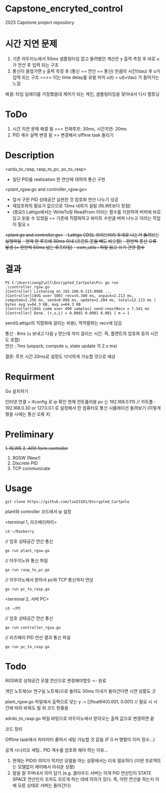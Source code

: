 Capstone_encryted_control
=============
2025 Capstone project repository

# 시간 지연 문제
1. 기존 아두이노에서 50ms 샘플링타임 잡고 돌려봤던 계산은 y 출력 측정 후 바로 u가 연산 후 입력 되는 구조
2. 통신이 들엄가면 y 출력 측정 후 (통신 == 연산 == 통신) 만큼의 시간(\tau) 후 u가 입력 되는 구조
   ==>> 이는 time delay를 유발 마치 u(t) = u(t+\tau) 가 들어가는 느낌

해결: 타임 딜레이를 가정했을대 제어가 되는 게인, 샘플링타임을 찾아내서 다시 짬튜닝

# ToDo
1. 시간 지연 문제 해결 됨 =>> 전체루프: 30ms, 시간지연: 20ms
2. PID 계수 살짝 변경 됨 >> 변경해서 offline task 돌리기


Description
====
<ardu_to_rasp, rasp_to_pc, pc_to_rasp>
- 일단 PID를 realization 한 연산에 대하여 통신 구현

<plant_rgsw.go and controller_rgsw.go>
- 앞서 구한 PID 상태공간 실현한 것 암호화 연산 나누기 성공
- 재암호화의 필요가 없으므로 13ms 내외가 걸림 (RLWE보다 장점)
- (중요!) Lattigo에서는 WriteTo랑 ReadFrom 이라는 함수를 지원하여 버퍼에 바로 담고 읽을 수 있었음
  => 기존에 직렬화하고 바이트 수만큼 버퍼 나누고 이러는 작업이 필요 x

~~<plant.go and controller.go>~~
~~- Lattigo CDSL 라이브러리 두개로 나눈거 돌려보는 실행파일~~
~~- 현재 한 루프에 30ms 이내 (프린트 문을 빼도 비슷함)~~
~~- 한번씩 통신 오류 발생 (+ 한번씩 50ms 넘는 루프타임)~~
~~- com_utils : 파일 읽고 쓰기 관련 함수~~

# 결과
```
PS C:\Users\sang2\all\Encrypted_Cartpole\Pc> go run .\controller_rgsw.go
[Controller] Listening on 192.168.0.115:8080 ...  
[Controller][AVG over 500] recv=5.340 ms, unpack=2.213 ms, computeU=2.256 ms, send=0.098 ms, update=2.204 ms, total=12.113 ms | bytes avg y=64.3 KB, avg u=64.3 KB  
[Controller][AVG comm over 499 samples] send->nextRecv = 7.541 ms  
[Controller] Done. (r,s,L) = 0.0001 0.0001 0.001 | m = 1
```
send(Lattigo의 직렬화에 걸리는 비용), 역직렬화는 recv에 담김  

통신 : 8ms (u 보내고 다음 y 받는데 까지 걸리는 시간. 즉, 플랜트의 암호화 등의 시간도 포함)  
연산 : 7ms (unpack, compute u, state update 각 2.x ms)  

결론: 루프 시간 20ms로 설정도 넉넉하게 가능할 것으로 예상

Requirment
=============
Go 설치하기

인터넷 연결 > ifconfig 로 ip 확인 
현재 컨트롤러용 pc 는 192.168.0.115 // 카트폴 : 192.168.0.30
or
127.0.0.1 로 설정해서 한 컴퓨터로 통신 시뮬레이션 돌려보기
(이렇게 했을 시에는 통신 오류 X)

Preliminary
===
~~1. RLWE
2. ARX form controller~~
1. RGSW (New!)
2. Discrete PID
3. TCP communicate


Usage
=============



```
git clone https://github.com/lsw23101/Encrypted_Cartpole
```





plant와 controller 코드에서 ip 설정

<terminal 1, 라즈베리파이>
```
cd ~/Rasberry
```

// 암호 상태공간 연산 통신
```
go run plant_rgsw.go 
```
// 아두이노와 통신 파일
```
go run rasp_to_pc.go 
```
// 아두이노에서 받아서 pc와 TCP 통신까지 연삲
```
go run pc_to_rasp.go 
```

<terminal 2, 서버 PC>
```
cd ~/PC
```

// 암호 상태공간 연산 통신
```
go run controller_rgsw.go
```
// 라즈베리 PID 연산 결과 통신 파일
```
go run pc_to_rasp.go 
```

Todo
====
RGSW로 상태공간 모델 연산으로 변경해야할듯 <- 완료

개인 노트북(or 연구실 노트북)으로 돌려도 50ms 이내가 돌아간다면 시연 상황도 굿

plant_rgsw.go 파일에서 출력으로 넣는 
y := []float64{0.001, 0.001} // 필요 시 시간에 따라 바꿔도 됨
위 코드 한줄을

adrdo_to_rasp.go 파일 바탕으로
아두이노에서 받아오는 출력 값으로 변경하면 끝

코드 정리

Offline task에서 파라미터 줄여서 세팅 가능할 것 같음 (F G H 행렬이 이미 정수...)

공격 시나리오 세팅..
PID 계수를 암호화 해야 하는 이유...
1. 현재는 PID라 의미가 적지만 모델을 아는 상황에서는 더욱 필요하다 (이번 프로젝트는 모델없이 제어해서 아쉬운 상황)
2. 말을 잘 꾸며내서 의미 담기 (e.g. 클라우드 서버는 이게 PID 연산인지 STATE SPACE 연산인지 조차도 모르게 하는 데에 의의가 있다. 즉, 어떤 연산을 하는지 아예 모른 상태로 서버는 돌아간다)

